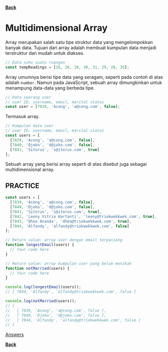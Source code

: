 [**Back**](./es6-variables-nested-party-process-argv-arrow-function.md)

# Multidimensional Array

Array merupakan salah satu tipe struktur data yang mengelompokkan banyak data. Tujuan dari array adalah membuat kumpulan data menjadi terstruktur dan mudah untuk diakses.

```javascript
// Data suhu suatu ruangan
const tempReadings = [26, 26, 28, 30, 31, 29, 28, 26];
```

Array umumnya berisi tipe data yang seragam, seperti pada contoh di atas adalah `number`. Namun pada JavaScript, sebuah array dimungkinkan untuk menampung data-data yang berbeda tipe.

```javascript
// Data seorang user
// user ID, username, email, marital status
const user = [7839, 'Acong', 'a@cong.com', false];
```

Termasuk array.

```javascript
// Kumpulan data user
// user ID, username, email, marital status
const users = [
  [7839, 'Acong', 'a@cong.com', false],
  [7840, 'Djoko', 'd@joko.com', false],
  [7841, 'Sitorus', 's@itorus.com', true]
];
```

Sebuah array yang berisi array seperti di atas disebut juga sebagai multidimensional array.

## PRACTICE

```javascript
const users = [
  [7839, 'Acong', 'a@cong.com', false],
  [7840, 'Djoko', 'd@joko.com', false],
  [7841, 'Sitorus', 's@itorus.com', true],
  [7842, 'Leony Vitria Hartanti', 'leony@triokwekkwek.com', true],
  [7843, 'Dhea Ananda', 'dhea@triokwekkwek.com', true],
  [7844, 'Alfandy', 'alfandy@triokwekkwek.com', false]
];

// Return value: array user dengan email terpanjang
function longestEmail(users) {
  // Your code here
}

// Return value: array kumpulan user yang belum menikah
function notMarried(users) {
  // Your code here
}

console.log(longestEmail(users));
// [ 7844, 'Alfandy', 'alfandy@triokwekkwek.com', false ]

console.log(notMarried(users));
// [
//   [ 7839, 'Acong', 'a@cong.com', false ],
//   [ 7840, 'Djoko', 'd@joko.com', false ],
//   [ 7844, 'Alfandy', 'alfandy@triokwekkwek.com', false ]
// ]
```

[Answers](./multidimensional-array-answered.md)

[**Back**](./es6-variables-nested-party-process-argv-arrow-function.md)